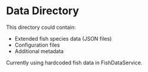 # Data Directory

This directory could contain:
- Extended fish species data (JSON files)
- Configuration files
- Additional metadata

Currently using hardcoded fish data in FishDataService.